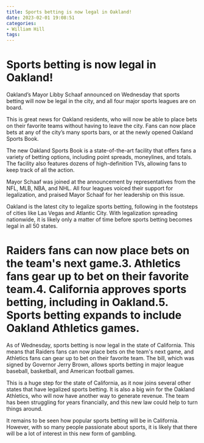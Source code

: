 ```yaml
---
title: Sports betting is now legal in Oakland!
date: 2023-02-01 19:08:51
categories:
- William Hill
tags:
---
```



#  Sports betting is now legal in Oakland!

Oakland’s Mayor Libby Schaaf announced on Wednesday that sports betting will now be legal in the city, and all four major sports leagues are on board.

This is great news for Oakland residents, who will now be able to place bets on their favorite teams without having to leave the city. Fans can now place bets at any of the city’s many sports bars, or at the newly opened Oakland Sports Book.

The new Oakland Sports Book is a state-of-the-art facility that offers fans a variety of betting options, including point spreads, moneylines, and totals. The facility also features dozens of high-definition TVs, allowing fans to keep track of all the action.

Mayor Schaaf was joined at the announcement by representatives from the NFL, MLB, NBA, and NHL. All four leagues voiced their support for legalization, and praised Mayor Schaaf for her leadership on this issue.

Oakland is the latest city to legalize sports betting, following in the footsteps of cities like Las Vegas and Atlantic City. With legalization spreading nationwide, it is likely only a matter of time before sports betting becomes legal in all 50 states.

#  Raiders fans can now place bets on the team's next game.3. Athletics fans gear up to bet on their favorite team.4. California approves sports betting, including in Oakland.5. Sports betting expands to include Oakland Athletics games.

As of Wednesday, sports betting is now legal in the state of California. This means that Raiders fans can now place bets on the team's next game, and Athletics fans can gear up to bet on their favorite team. The bill, which was signed by Governor Jerry Brown, allows sports betting in major league baseball, basketball, and American football games.

This is a huge step for the state of California, as it now joins several other states that have legalized sports betting. It is also a big win for the Oakland Athletics, who will now have another way to generate revenue. The team has been struggling for years financially, and this new law could help to turn things around.

It remains to be seen how popular sports betting will be in California. However, with so many people passionate about sports, it is likely that there will be a lot of interest in this new form of gambling.